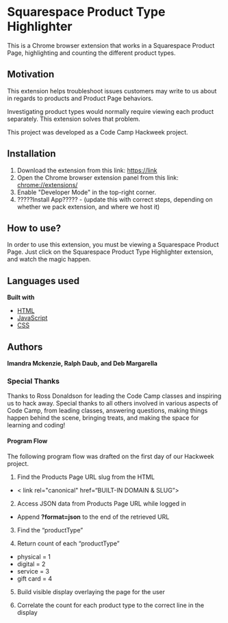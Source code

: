 # Squarespace Product Type Highlighter
This is a Chrome browser extension that works in a Squarespace Product Page, highlighting and counting the different product types.

## Motivation
This extension helps troubleshoot issues customers may write to us about in regards to products and Product Page behaviors. 

Investigating product types would normally require viewing each product separately. This extension solves that problem.

This project was developed as a Code Camp Hackweek project.

## Installation

1. Download the extension from this link: [https://link](https://link)
2. Open the Chrome browser extension panel from this link: [chrome://extensions/](chrome://extensions/)
3. Enable "Developer Mode" in the top-right corner.
4. ?????Install App????? - (update this with correct steps, depending on whether we pack extension, and where we host it)

## How to use?
In order to use this extension, you must be viewing a Squarespace Product Page. Just click on the Squarespace Product Type Highlighter extension, and watch the magic happen.

## Languages used
<b>Built with</b>
* [HTML](https://developer.mozilla.org/en-US/docs/Web/html)
* [JavaScript](https://developer.mozilla.org/en-US/docs/Web/JavaScript)
* [CSS](https://developer.mozilla.org/en-US/docs/Web/css)

## Authors
<b>Imandra Mckenzie, Ralph Daub, and Deb Margarella</b>

### Special Thanks
Thanks to Ross Donaldson for leading the Code Camp classes and inspiring us to hack away. 
Special thanks to all others involved in various aspects of Code Camp, from leading classes, answering questions, making things happen behind the scene, bringing treats, and making the space for learning and coding!

#### Program Flow
The following program flow was drafted on the first day of our Hackweek project.

1. Find the Products Page URL slug from the HTML
 * < link rel="canonical" href=“BUILT-IN DOMAIN & SLUG”>

2. Access JSON data from Products Page URL while logged in
 * Append **?format=json** to the end of the retrieved URL

3. Find the “productType”

4. Return count of each “productType”
 * physical = 1
 * digital = 2
 * service = 3
 * gift card = 4

5. Build visible display overlaying the page for the user

6. Correlate the count for each product type to the correct line in the display